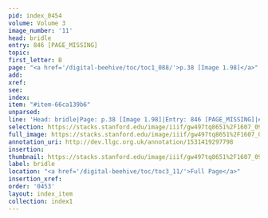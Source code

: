 ```yaml
---
pid: index_0454
volume: Volume 3
image_number: '11'
head: bridle
entry: 846 [PAGE_MISSING]
topic: 
first_letter: B
page: "<a href='/digital-beehive/toc/toc1_088/'>p.38 [Image 1.98]</a>"
add: 
xref: 
see: 
index: 
item: "#item-66ca139b6"
unparsed: 
line: 'Head: bridle|Page: p.38 [Image 1.98]|Entry: 846 [PAGE_MISSING]|#item-66ca139b6'
selection: https://stacks.stanford.edu/image/iiif/gw497tq8651%2F1607_0954/171,2292,537,164/full/0/default.jpg
full_image: https://stacks.stanford.edu/image/iiif/gw497tq8651%2F1607_0954/full/full/0/default.jpg
annotation_uri: http://dev.llgc.org.uk/annotation/1531419297798
insertion: 
thumbnail: https://stacks.stanford.edu/image/iiif/gw497tq8651%2F1607_0954/171,2292,537,164/150,/0/default.jpg
label: bridle
location: "<a href='/digital-beehive/toc/toc3_11/'>Full Page</a>"
insertion_xref: 
order: '0453'
layout: index_item
collection: index1
---
```

